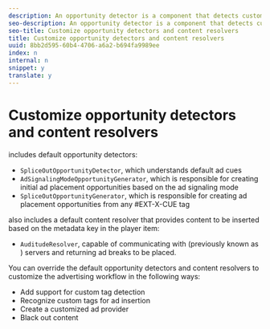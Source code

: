 ```yaml
---
description: An opportunity detector is a component that detects custom tags in a stream and identifies placement opportunities. These opportunities are sent to the content resolver, which customizes the content/ad insertion workflow based on the placement opportunity properties and metadata.
seo-description: An opportunity detector is a component that detects custom tags in a stream and identifies placement opportunities. These opportunities are sent to the content resolver, which customizes the content/ad insertion workflow based on the placement opportunity properties and metadata.
seo-title: Customize opportunity detectors and content resolvers
title: Customize opportunity detectors and content resolvers
uuid: 8bb2d595-60b4-4706-a6a2-b694fa9989ee
index: n
internal: n
snippet: y
translate: y
---
```


# Customize opportunity detectors and content resolvers

 <!-- PH element: phrases/primetime-sdk-name --> includes default opportunity detectors:
* `SpliceOutOpportunityDetector`, which understands default ad cues
* `AdSignalingModeOpportunityGenerator`, which is responsible for creating initial ad placement opportunities based on the ad signaling mode
* `SpliceOutOpportunityGenerator`, which is responsible for creating ad placement opportunities from any #EXT-X-CUE tag

<!-- PH element: phrases/primetime-sdk-name --> also includes a default content resolver that provides content to be inserted based on the metadata key in the player item:
* `AuditudeResolver`, capable of communicating with  <!-- PH element: phrases/auditude-name-long --> (previously known as <!-- PH element: phrases/auditude-name-previously-known-as --> ) servers and returning ad breaks to be placed.

You can override the default opportunity detectors and content resolvers to customize the advertising workflow in the following ways: 
* Add support for custom tag detection
* Recognize custom tags for ad insertion
* Create a customized ad provider
* Black out content

